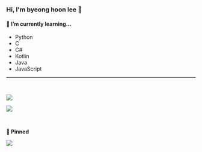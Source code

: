 ### **Hi, I'm byeong hoon lee** 👋


#### 🌱 **I’m currently learning...**
- Python 
- C
- C#
- Kotlin
- Java
- JavaScript

---

<br>

![](https://github-readme-stats.vercel.app/api?username=EGGnmad&show_icons=true&bg_color=F0EDCC&title_color=02343F&text_color=02343F&hide_border=true)



![](https://github-readme-stats.vercel.app/api/top-langs/?username=EGGnmad&bg_color=F0EDCC&title_color=02343F&text_color=02343F&hide_border=true)

<br>

**📌 Pinned**

[![](https://github-readme-stats.vercel.app/api/pin/?username=EGGnmad&repo=K-SchoolMeal&bg_color=F0EDCC&title_color=02343F&text_color=02343F&hide_border=true)](https://github.com/EGGnmad/K-SchoolMeal)
